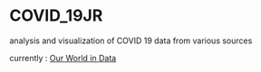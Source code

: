 # COVID_19JR
analysis and visualization of COVID 19 data from various sources

currently : [Our World in Data](https://covid.ourworldindata.org/)

